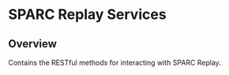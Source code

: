 # SPARC Replay Services #

## Overview ##

Contains the RESTful methods for interacting with SPARC Replay.